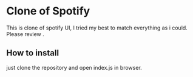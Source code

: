 # Clone of Spotify
This is clone of spotify UI, I tried my best to match everything as i could.
Please review .

## How to install
just clone the repository and open index.js in browser.

